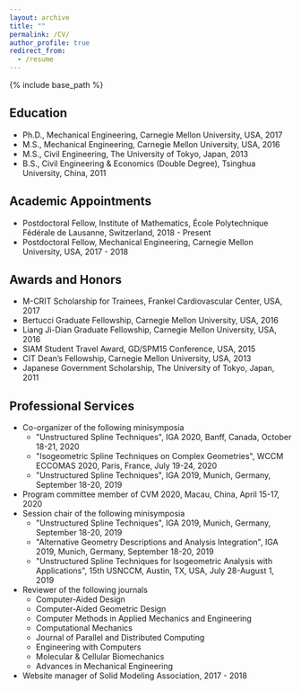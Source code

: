 ```yaml
---
layout: archive
title: ""
permalink: /CV/
author_profile: true
redirect_from:
  - /resume
---
```


{% include base_path %}

Education
---------
* Ph.D., Mechanical Engineering, Carnegie Mellon University, USA, 2017
* M.S., Mechanical Engineering, Carnegie Mellon University, USA, 2016
* M.S., Civil Engineering, The University of Tokyo, Japan, 2013
* B.S., Civil Engineering & Economics (Double Degree), Tsinghua University, China, 2011

Academic Appointments
---------------------
* Postdoctoral Fellow, Institute of Mathematics, École Polytechnique Fédérale de Lausanne, Switzerland, 2018 - Present
* Postdoctoral Fellow, Mechanical Engineering, Carnegie Mellon University, USA, 2017 - 2018

Awards and Honors
-----------------
* M-CRIT Scholarship for Trainees, Frankel Cardiovascular Center, USA, 2017
* Bertucci Graduate Fellowship, Carnegie Mellon University, USA, 2016
* Liang Ji-Dian Graduate Fellowship, Carnegie Mellon University, USA, 2016
* SIAM Student Travel Award, GD/SPM15 Conference, USA, 2015
* CIT Dean’s Fellowship, Carnegie Mellon University, USA, 2013
* Japanese Government Scholarship, The University of Tokyo, Japan, 2011
  
Professional Services
---------------------
* Co-organizer of the following minisymposia
  * "Unstructured Spline Techniques", IGA 2020, Banff, Canada, October 18-21, 2020
  * "Isogeometric Spline Techniques on Complex Geometries", WCCM ECCOMAS 2020, Paris, France, July 19-24, 2020
  * "Unstructured Spline Techniques", IGA 2019, Munich, Germany, September 18-20, 2019
* Program committee member of CVM 2020, Macau, China, April 15-17, 2020
* Session chair of the following minisymposia
  * "Unstructured Spline Techniques", IGA 2019, Munich, Germany, September 18-20, 2019
  * "Alternative Geometry Descriptions and Analysis Integration", IGA 2019, Munich, Germany, September 18-20, 2019
  * "Unstructured Spline Techniques for Isogeometric Analysis with Applications", 15th USNCCM, Austin, TX, USA, July 28-August 1, 2019 
* Reviewer of the following journals
  * Computer-Aided Design
  * Computer-Aided Geometric Design
  * Computer Methods in Applied Mechanics and Engineering
  * Computational Mechanics
  * Journal of Parallel and Distributed Computing
  * Engineering with Computers
  * Molecular & Cellular Biomechanics
  * Advances in Mechanical Engineering
* Website manager of Solid Modeling Association, 2017 - 2018
